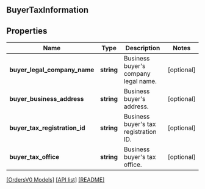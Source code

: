 ## BuyerTaxInformation

## Properties

Name | Type | Description | Notes
------------ | ------------- | ------------- | -------------
**buyer_legal_company_name** | **string** | Business buyer&#39;s company legal name. | [optional]
**buyer_business_address** | **string** | Business buyer&#39;s address. | [optional]
**buyer_tax_registration_id** | **string** | Business buyer&#39;s tax registration ID. | [optional]
**buyer_tax_office** | **string** | Business buyer&#39;s tax office. | [optional]

[[OrdersV0 Models]](../) [[API list]](../../Api) [[README]](../../../README.md)
